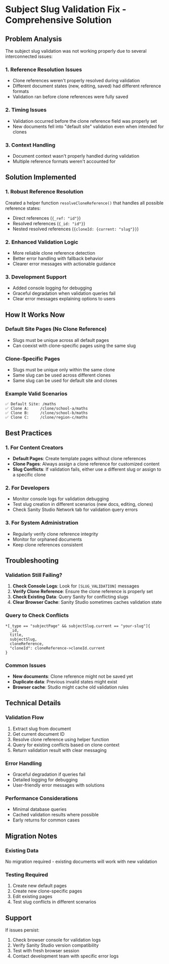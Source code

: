 # Subject Slug Validation Fix - Comprehensive Solution

## Problem Analysis

The subject slug validation was not working properly due to several interconnected issues:

### 1. **Reference Resolution Issues**
- Clone references weren't properly resolved during validation
- Different document states (new, editing, saved) had different reference formats
- Validation ran before clone references were fully saved

### 2. **Timing Issues**
- Validation occurred before the clone reference field was properly set
- New documents fell into "default site" validation even when intended for clones

### 3. **Context Handling**
- Document context wasn't properly handled during validation
- Multiple reference formats weren't accounted for

## Solution Implemented

### 1. **Robust Reference Resolution**
Created a helper function `resolveCloneReference()` that handles all possible reference states:
- Direct references (`{_ref: "id"}`)
- Resolved references (`{_id: "id"}`)
- Nested resolved references (`{cloneId: {current: "slug"}}`)

### 2. **Enhanced Validation Logic**
- More reliable clone reference detection
- Better error handling with fallback behavior
- Clearer error messages with actionable guidance

### 3. **Development Support**
- Added console logging for debugging
- Graceful degradation when validation queries fail
- Clear error messages explaining options to users

## How It Works Now

### Default Site Pages (No Clone Reference)
- Slugs must be unique across all default pages
- Can coexist with clone-specific pages using the same slug

### Clone-Specific Pages
- Slugs must be unique only within the same clone
- Same slug can be used across different clones
- Same slug can be used for default site and clones

### Example Valid Scenarios
```
✅ Default Site: /maths
✅ Clone A:     /clone/school-a/maths  
✅ Clone B:     /clone/school-b/maths
✅ Clone C:     /clone/region-c/maths
```

## Best Practices

### 1. **For Content Creators**
- **Default Pages**: Create template pages without clone references
- **Clone Pages**: Always assign a clone reference for customized content
- **Slug Conflicts**: If validation fails, either use a different slug or assign to a specific clone

### 2. **For Developers**
- Monitor console logs for validation debugging
- Test slug creation in different scenarios (new docs, editing, clones)
- Check Sanity Studio Network tab for validation query errors

### 3. **For System Administration**
- Regularly verify clone reference integrity
- Monitor for orphaned documents
- Keep clone references consistent

## Troubleshooting

### Validation Still Failing?
1. **Check Console Logs**: Look for `[SLUG_VALIDATION]` messages
2. **Verify Clone Reference**: Ensure the clone reference is properly set
3. **Check Existing Data**: Query Sanity for conflicting slugs
4. **Clear Browser Cache**: Sanity Studio sometimes caches validation state

### Query to Check Conflicts
```groq
*[_type == "subjectPage" && subjectSlug.current == "your-slug"]{
  _id,
  title,
  subjectSlug,
  cloneReference,
  "cloneId": cloneReference->cloneId.current
}
```

### Common Issues
- **New documents**: Clone reference might not be saved yet
- **Duplicate data**: Previous invalid states might exist
- **Browser cache**: Studio might cache old validation rules

## Technical Details

### Validation Flow
1. Extract slug from document
2. Get current document ID
3. Resolve clone reference using helper function
4. Query for existing conflicts based on clone context
5. Return validation result with clear messaging

### Error Handling
- Graceful degradation if queries fail
- Detailed logging for debugging
- User-friendly error messages with solutions

### Performance Considerations
- Minimal database queries
- Cached validation results where possible
- Early returns for common cases

## Migration Notes

### Existing Data
No migration required - existing documents will work with new validation

### Testing Required
1. Create new default pages
2. Create new clone-specific pages
3. Edit existing pages
4. Test slug conflicts in different scenarios

## Support

If issues persist:
1. Check browser console for validation logs
2. Verify Sanity Studio version compatibility
3. Test with fresh browser session
4. Contact development team with specific error logs 